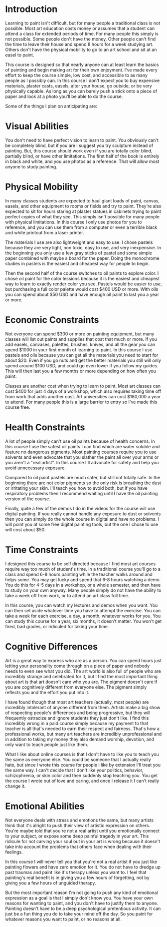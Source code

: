 Introduction
============

Learning to paint isn't difficult, but for many people a traditional class is not possible.  Most art education costs money or assumes that a student can attend a class for extended periods of time.  For many people this simply is not possible.  Some people don't have the money.  Other people can't find the time to leave their house and spend 8 hours for a week studying art.  Others don't have the physical mobility to go to an art school and sit at an easel to paint.

This course is designed so that nearly anyone can at least learn the basics of painting and begin making art for their own enjoyment.  I've made every effort to keep the course simple, low cost, and accessible to as many people as I possibly can.  In this course I don't expect you to buy expensive materials, plaster casts, easels, alter your house, go outside, or be very physically capable.  As long as you can barely push a stick onto a piece of paper and look at a photo you'll be able to do the course.

Some of the things I plan on anticipating are:

Visual Abilities
================

You don't need to have perfect vision to learn to paint.  You obviously can't be completely blind, but if you are I suggest you try sculpture instead of painting.  But, this course should work even if you are totally color blind, partially blind, or have other limitations.  The first half of the book is entirely in black and white, and you use photos as a reference.  That will allow most anyone to study painting.

Physical Mobility
=================

In many classes students are expected to haul giant loads of paint, canvas, easels, and other equipment to rooms or fields and try to paint.  They're also expected to sit for hours staring at plaster statues in cabinets trying to paint perfect copies of what they see.  This simply isn't possible for many people with physical limitations.  In this course I only use photos for you to reference, and you can use them from a computer or even a terrible black and white printout from a laser printer.

The materials I use are also lightweight and easy to use.  I chose pastels because they are very light, non toxic, easy to use, and very inexpensive.  In the beginning you only use a few gray sticks of pastel and some simple paper combined with maybe a board for the paper.  Doing the monochrome studies in pastels is the easiest and cheapest way for people to begin.

Then the second half of the course switches to oil paints to explore color.  I chose oil paint for the color lessions because it is the easiest and cheapest way to learn to exactly render color you see.  Pastels would be easier to *use*, but purchasing a full color palette would cost $400 USD or more.  With oils you can spend about $50 USD and have enough oil paint to last you a year or more.

Economic Constraints
====================

Not everyone can spend $300 or more on painting equipment, but many classes will list out paints and supplies that cost that much or more.  If you add easels, canvases, palettes, brushes, knives, and all the gear you can spend $1000 in your first month of learning to paint.  In this course I use pastels and oils because you can get all the materials you need to start for about $20.  Even if you go nuts and get the better materials you still will only spend around $100 USD, and could go even lower if you follow my guides.  This will then last you a few months or more depending on how often you paint.

Classes are another cost when trying to learn to paint. Most art classes can cost $400 for just 4 days of a workshop, which also requires taking time off from work that adds another cost.  Art universities can cost $180,000 a year to attend.  For many people this is a large barrier to entry so I've made this course free.

Health Constraints
==================

A lot of people simply can't use oil paints because of health concerns. In this course I use the safest oil paints I can find which are water soluble and feature no dangerous pigments.  Most painting courses require you to use solvents and even advocate that you slather the paint all over your arms or you aren't a "real artist".  In this course I'll advocate for safety and help you avoid unnecessary exposure.

Compared to oil paint pastels are much safer, but still not totally safe.  In the beginning there are not color pigments so the only risk is breathing the dust or irritating your skin.  I'll teach you how to avoid both, but if you have respiratory problems then I recommend waiting until I have the oil painting version of the course.

Finally, quite a few of the demos I do in the videos for the course will use digital painting.  If you really cannot handle any exposure to dust or solvents then you can simply do the whole course in digital and have no problems.  I will point you at some free digital painting tools, but the one I chose to use will cost about $50.

Time Constraints
================

I designed this course to be self directed because I find most art courses require way too much of student's time.  In a traditional course you'll go to a class and spend 6-8 hours painting while the teacher walks around and helps some.  You may get lucky and spend that 6-8 hours watching a demo.  You do this for 4-5 days in a workshop, or a whole semester, and then have to study on your own anyway.  Many people simply do not have the ability to take a week off from work, or to attend an art class full time.

In this course, you can watch my lectures and demos when you want.  You can then set aside whatever time you have to attempt the exercise.  You can take a week for each exercise, a day, a month, whatever works for you.  You can study this course for a year, six months, it doesn't matter.  You won't get fired, bad grades, or ridiculed for taking your time.

Cognitive Differences
=====================

Art is a great way to express who are as a person.  You can spend hours just letting your personality come through on a piece of paper and nobody needs to even see what you did.  The art world is also full of people who are incredibly strange and celebrated for it, but I find the most important thing about art is that art doesn't care who you are.  The pigment doesn't care if you are cognitively different from everyone else.  The pigment simply reflects you and the effort you put into it.

I have found though that most art teachers (actually, most people) are incredibly intolerant of anyone different from them.  Artists make a big show of respecting people's differences and being progressive, but they will frequently ostracize and ignore students they just don't like.  I find this incredibly wrong in a paid course simply because my payment to that teacher is all that's needed to earn their respect and fairness.  That's how a professional works, but many art teachers are incredibly unprofessional and in addition to taking my money they also demand worship, devotion, and only want to teach people just like them.

What I like about online courses is that I don't have to like you to teach you the same as everyone else.  You could be someone that I actually really hate, but since I wrote this course for people I like by extension I'll treat you the same way.  I can't decide that I don't like your politics, behavior, schizophrenia, or skin color and then suddenly stop teaching you.  You get the course I wrote out of love and caring, and once I release it I can't really change it.


Emotional Abilities
===================

Not everyone deals with stress and emotions the same, but many artists think that it's alright to push their view of artistic expression on others.  You're maybe told that you're not a real artist until you emotionally connect to your subject, or expose some deep painful tragedy in your art.  This ridicule for not carving your soul out in your art is wrong because it doesn't take into account the problems that others face when dealing with their feelings.

In this course I will never tell you that you're not a real artist if you just like painting flowers and have zero emotion for it.  You do not have to dredge up past traumas and paint like it's therapy unless you want to.  I feel that painting's real benefit is in giving you a few hours of forgetting, not by giving you a few hours of unguided therapy.

But the most important reason I'm not going to push any kind of emotional expression as a goal is that I simply don't know you.  You have your own reasons for wanting to paint, and you don't have to justify them to anyone.  Painting doesn't have to be a deep psychological pretentious activity.  It can just be a fun thing you do to take your mind off the day.  So you paint for whatever reasons you want to paint, or no reasons at all.


